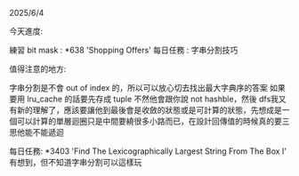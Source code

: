 2025/6/4

今天進度:

練習 bit mask : *638 'Shopping Offers'
每日任務 : 字串分割技巧

值得注意的地方:

字串分割是不會 out of index 的，所以可以放心切去找出最大字典序的答案
如果要用 lru_cache 的話要先存成 tuple 不然他會跟你說 not hashble，然後 dfs我又有新的理解了，應該要讓他到最後會是收斂的狀態或是可計算的狀態，先想成是一個可以計算的單層迴圈只是中間要繞很多小路而已，在設計回傳值的時候真的要三思他能不能遞迴

每日任務: 
*3403 'Find The Lexicographically Largest String From The Box I' 有想到，但不知道字串分割可以這樣玩

